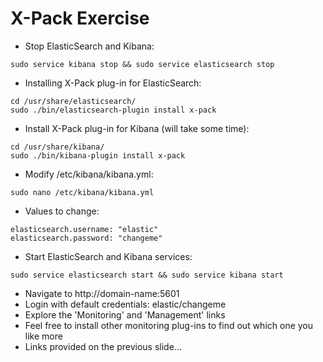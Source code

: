 # X-Pack Exercise #

* Stop ElasticSearch and Kibana:
```
sudo service kibana stop && sudo service elasticsearch stop
```
* Installing X-Pack plug-in for ElasticSearch:
```
cd /usr/share/elasticsearch/
sudo ./bin/elasticsearch-plugin install x-pack
```
* Install X-Pack plug-in for Kibana (will take some time):
```
cd /usr/share/kibana/
sudo ./bin/kibana-plugin install x-pack
```
* Modify /etc/kibana/kibana.yml:
```
sudo nano /etc/kibana/kibana.yml
```
* Values to change:
```
elasticsearch.username: "elastic"
elasticsearch.password: "changeme"
```
* Start ElasticSearch and Kibana services:
```
sudo service elasticsearch start && sudo service kibana start
```
* Navigate to http://domain-name:5601
* Login with default credentials: elastic/changeme
* Explore the 'Monitoring' and 'Management' links
* Feel free to install other monitoring plug-ins to find out which one you like more
* Links provided on the previous slide...